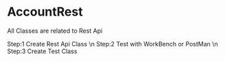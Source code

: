 # AccountRest
All Classes are related to Rest Api

Step:1  Create Rest Api Class \n
Step:2  Test with WorkBench or PostMan \n
Step:3  Create Test Class


